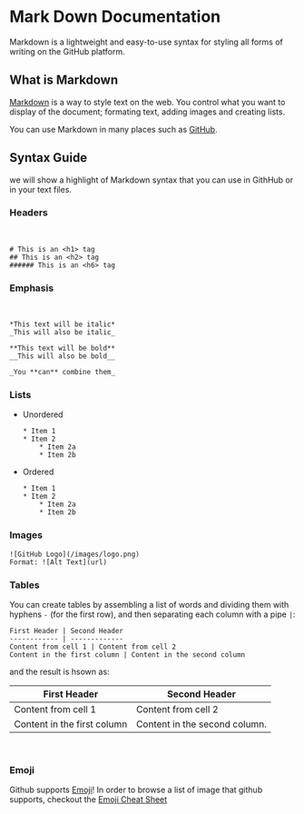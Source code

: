 # Mark Down Documentation


Markdown is a lightweight and easy-to-use syntax for styling all forms of writing on the GitHub platform.

## What is Markdown
[Markdown](http://daringfireball.net/projects/markdown/) is a way to style text on the web. You control what you want to display of the document; formating text, adding images and creating lists.

You can use Markdown in many places such as [GitHub](https://github.com).

## Syntax Guide 
we will show a highlight of Markdown syntax that you can use in GithHub or in your text files.

### Headers
<br>


    # This is an <h1> tag
    ## This is an <h2> tag
    ###### This is an <h6> tag

### Emphasis
<br>

    *This text will be italic*
    _This will also be italic_

    **This text will be bold**
    __This will also be bold__

    _You **can** combine them_

### Lists 
    
- Unordered

    ```
    * Item 1
    * Item 2
        * Item 2a
        * Item 2b
    ```
- Ordered 

    ```
    * Item 1
    * Item 2
        * Item 2a
        * Item 2b 

### Images 

    ![GitHub Logo](/images/logo.png)
    Format: ![Alt Text](url)

### Tables

You can create tables by assembling a list of words and dividing them with hyphens ` - ` (for the first row), and then separating each column with a pipe ` | `:

```
First Header | Second Header
------------ | -------------
Content from cell 1 | Content from cell 2
Content in the first column | Content in the second column
```
and the result is hsown as: 

First Header | Second Header
------------ | -------------
Content from cell 1 | Content from cell 2
Content in the first column | Content in the second column.

<br>

### Emoji 

Github supports [Emoji](https://docs.github.com/en/github/writing-on-github/basic-writing-and-formatting-syntax#using-emoji)!
 In order to browse a list of image that github supports, checkout the [Emoji Cheat Sheet](https://github.com/ikatyang/emoji-cheat-sheet/blob/master/README.md)

